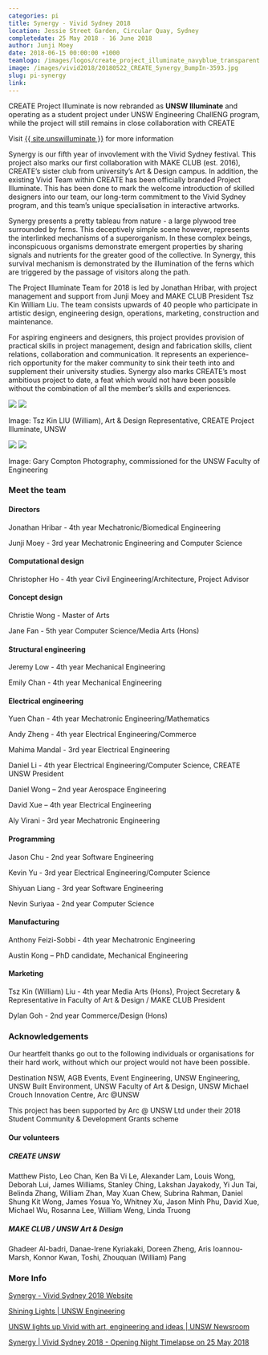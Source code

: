 ```yaml
---
categories: pi
title: Synergy - Vivid Sydney 2018
location: Jessie Street Garden, Circular Quay, Sydney
completedate: 25 May 2018 - 16 June 2018
author: Junji Moey
date: 2018-06-15 00:00:00 +1000
teamlogo: /images/logos/create_project_illuminate_navyblue_transparent.png
image: /images/vivid2018/20180522_CREATE_Synergy_BumpIn-3593.jpg
slug: pi-synergy
link:
---
```

CREATE Project Illuminate is now rebranded as **UNSW Illuminate** and operating as a student project under UNSW Engineering ChallENG program, while the project will still remains in close collaboration with CREATE

Visit <a href="{{ site.unswilluminate }}">{{ site.unswilluminate }}</a> for more information

Synergy is our fifth year of invovlement with the Vivid Sydney festival. This project also marks our first collaboration with MAKE CLUB (est. 2016), CREATE’s sister club from university’s Art & Design campus. In addition, the existing Vivid Team within CREATE has been officially branded Project Illuminate. This has been done to mark the welcome introduction of skilled designers into our team, our long-term commitment to the Vivid Sydney program, and this team’s unique specialisation in interactive artworks.

Synergy presents a pretty tableau from nature - a large plywood tree surrounded by ferns. This deceptively simple scene however, represents the interlinked mechanisms of a superorganism. In these complex beings, inconspicuous organisms demonstrate emergent properties by sharing signals and nutrients for the greater good of the collective. In Synergy, this survival mechanism is demonstrated by the illumination of the ferns which are triggered by the passage of visitors along the path.

The Project Illuminate Team for 2018 is led by Jonathan Hribar, with project management and support from Junji Moey and MAKE CLUB President Tsz Kin William Liu. The team consists upwards of 40 people who participate in artistic design, engineering design, operations, marketing, construction and maintenance.

For aspiring engineers and designers, this project provides provision of practical skills in project management, design and fabrication skills, client relations, collaboration and communication. It represents an experience-rich opportunity for the maker community to sink their teeth into and supplement their university studies. Synergy also marks CREATE’s most ambitious project to date, a feat which would not have been possible without the combination of all the member’s skills and experiences.

<img src="/images/vivid2018/20180503_CREATEProjectIlluminate-0020.jpg" class="contentimg">
<img src="/images/vivid2018/20180519_CREATE_Synergy_BumpIn-0740.jpg" class="contentimg">

Image: Tsz Kin LIU (William), Art & Design Representative, CREATE Project Illuminate, UNSW

<img src="/images/vivid2018/MG_5949final.jpg" class="contentimg">
<img src="/images/vivid2018/MG_5886.jpg" class="contentimg">

Image: Gary Compton Photography, commissioned for the UNSW Faculty of Engineering

### Meet the team

#### Directors

Jonathan Hribar - 4th year Mechatronic/Biomedical Engineering

Junji Moey - 3rd year Mechatronic Engineering and Computer Science

#### Computational design

Christopher Ho - 4th year Civil Engineering/Architecture, Project Advisor

#### Concept design

Christie Wong - Master of Arts

Jane Fan - 5th year Computer Science/Media Arts (Hons)

#### Structural engineering

Jeremy Low - 4th year Mechanical Engineering

Emily Chan - 4th year Mechanical Engineering

#### Electrical engineering

Yuen Chan - 4th year Mechatronic Engineering/Mathematics

Andy Zheng - 4th year Electrical Engineering/Commerce

Mahima Mandal - 3rd year Electrical Engineering

Daniel Li - 4th year Electrical Engineering/Computer Science, CREATE UNSW President

Daniel Wong – 2nd year Aerospace Engineering

David Xue – 4th year Electrical Engineering

Aly Virani - 3rd year Mechatronic Engineering

#### Programming

Jason Chu - 2nd year Software Engineering

Kevin Yu - 3rd year Electrical Engineering/Computer Science

Shiyuan Liang - 3rd year Software Engineering

Nevin Suriyaa - 2nd year Computer Science

#### Manufacturing

Anthony Feizi-Sobbi - 4th year Mechatronic Engineering

Austin Kong – PhD candidate, Mechanical Engineering

#### Marketing

Tsz Kin (William) Liu - 4th year Media Arts (Hons), Project Secretary & Representative in Faculty of Art & Design / MAKE CLUB President

Dylan Goh - 2nd year Commerce/Design (Hons)

### Acknowledgements

Our heartfelt thanks go out to the following individuals or organisations for their hard work, without which our project would not have been possible.

Destination NSW, AGB Events, Event Engineering, UNSW Engineering, UNSW Built Environment, UNSW Faculty of Art & Design, UNSW Michael Crouch Innovation Centre, Arc @UNSW

This project has been supported by Arc @ UNSW Ltd under their 2018 Student Community & Development Grants scheme

#### Our volunteers

##### CREATE UNSW

Matthew Pisto, Leo Chan, Ken Ba Vi Le, Alexander Lam, Louis Wong, Deborah Lui, James Williams, Stanley Ching, Lakshan Jayakody, Yi Jun Tai, Belinda Zhang, William Zhan, May Xuan Chew, Subrina Rahman, Daniel Shung Kit Wong, James Yosua Yo, Whitney Xu, Jason Minh Phu, David Xue, Michael Wu, Rosanna Lee, William Weng, Linda Truong

##### MAKE CLUB / UNSW Art & Design

Ghadeer Al-badri, Danae-Irene Kyriakaki, Doreen Zheng, Aris Ioannou-Marsh, Konnor Kwan, Toshi, Zhouquan (William) Pang

### More Info

<p><a href="https://www.vividsydney.com/event/light/synergy">Synergy - Vivid Sydney 2018 Website</a></p>
<p><a href="https://www.engineering.unsw.edu.au/news/shining-lights">Shining Lights | UNSW Engineering</a></p>
<p><a href="https://newsroom.unsw.edu.au/news/general/unsw-lights-vivid-art-engineering-and-ideas">UNSW lights up Vivid with art, engineering and ideas | UNSW Newsroom</a></p>
<p><a href="https://www.facebook.com/unsw.illuminate/videos/1563004990664662/">Synergy | Vivid Sydney 2018 - Opening Night Timelapse on 25 May 2018</a></p>
